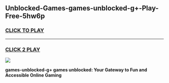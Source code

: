 
## Unblocked-Games-games-unblocked-g+-Play-Free-5hw6p
<h3>
<a href="https://premium76.site?title=games-unblocked-g+&ref=18A">CLICK TO PLAY</a></h3>
<hr>

<h3>
<a href="https://premium76.site?title=games-unblocked-g+&ref=18A">CLICK 2 PLAY</a>
  
</h3>

<a href="https://premium76.site?title=games-unblocked-g+&ref=18A"><img src="https://clearcache.store/games.png"></a>


**games-unblocked-g+ games unblocked: Your Gateway to Fun and Accessible Online Gaming**
